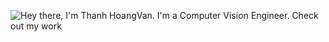 ![Hey there, I'm Thanh HoangVan. I'm a Computer Vision Engineer. Check out my work](https://github.com/thanhhoangvan/thanhhoangvan/src/images/dark.gif)